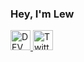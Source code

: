 ### Hey, I'm Lew

<a href="https://dev.to/purplefrizzel">
  <img src="https://d2fltix0v2e0sb.cloudfront.net/dev-badge.svg" alt="DEV Profile" width="32" height="32"/>
</a>

<a href="https://twitter.com/purplefrizzel">
  <img src="https://upload.wikimedia.org/wikipedia/en/thumb/9/9f/Twitter_bird_logo_2012.svg/100px-Twitter_bird_logo_2012.svg.png" alt="Twitter Profile" width="32" height="32" />
</a>
